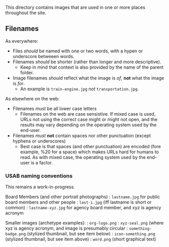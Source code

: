 This directory contains images that are used in one or more places throughout the site.

## Filenames

As everywhere:
- Files _should_ be named with one or two words, with a hypen or underscore betweeen words.
- Filenames _should_ be shorter (rather than longer and more descriptive).
  - Keep in mind that context is also provided by the name of the parent folder.
- Image filenames _should_ reflect what the image is _of_, **not** what the image is _for_.
  - An example is `train-engine.jpg` _not_ `transportation.jpg`.

As elsewhere on the web:
- Filenames *must* be all lower case letters
  * Filenames on the web are case sensistive.  If mixed case is used, URLs not using the correct case might or might not open, and the results may vary depending on the operating system used by the end-user.
- Filenames _must_ **not** contain spaces nor other punctuation (except hyphens or underscores)
  * Best case is that spaces (and other punctuation) are encoded (fore example, %20 for a space) which makes URLs hard for humans to read.  As with mixed case, the operating system used by the end-user is a factor.

### USAB naming conventions

This remains a work-in-progress.

Board Members (and other portrait photographs)
: `lastname.jpg` for public board members and other people
: `last-i.jpg` (iff lastname is short or common)
: `lastname-xyz.jpg` for agency board member, and xyz is agency acronym

Smaller images (archetype examples):
: `org-logo.png`
: `xyz-seal.png` (where xyz is agency acronym, and image is presumably circular
: `something-badge.png` (stylized thumbnail, but see item below)
: `icon-something.png` (stylized thumbnail, but see item above)
: `word.png` (short graphical text)
